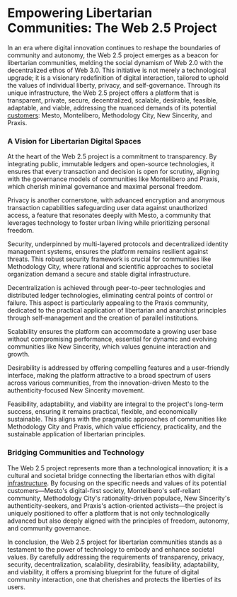 # Empowering Libertarian Communities: The Web 2.5 Project

In an era where digital innovation continues to reshape the boundaries of community and autonomy, the Web 2.5 project emerges as a beacon for libertarian communities, melding the social dynamism of Web 2.0 with the decentralized ethos of Web 3.0. This initiative is not merely a technological upgrade; it is a visionary redefinition of digital interaction, tailored to uphold the values of individual liberty, privacy, and self-governance. Through its unique infrastructure, the Web 2.5 project offers a platform that is transparent, private, secure, decentralized, scalable, desirable, feasible, adaptable, and viable, addressing the nuanced demands of its potential [customers](/customers/README.md): Mesto, Montelibero, Methodology City, New Sincerity, and Praxis.

### A Vision for Libertarian Digital Spaces

At the heart of the Web 2.5 project is a commitment to transparency. By integrating public, immutable ledgers and open-source technologies, it ensures that every transaction and decision is open for scrutiny, aligning with the governance models of communities like Montelibero and Praxis, which cherish minimal governance and maximal personal freedom.

Privacy is another cornerstone, with advanced encryption and anonymous transaction capabilities safeguarding user data against unauthorized access, a feature that resonates deeply with Mesto, a community that leverages technology to foster urban living while prioritizing personal freedom.

Security, underpinned by multi-layered protocols and decentralized identity management systems, ensures the platform remains resilient against threats. This robust security framework is crucial for communities like Methodology City, where rational and scientific approaches to societal organization demand a secure and stable digital infrastructure.

Decentralization is achieved through peer-to-peer technologies and distributed ledger technologies, eliminating central points of control or failure. This aspect is particularly appealing to the Praxis community, dedicated to the practical application of libertarian and anarchist principles through self-management and the creation of parallel institutions.

Scalability ensures the platform can accommodate a growing user base without compromising performance, essential for dynamic and evolving communities like New Sincerity, which values genuine interaction and growth.

Desirability is addressed by offering compelling features and a user-friendly interface, making the platform attractive to a broad spectrum of users across various communities, from the innovation-driven Mesto to the authenticity-focused New Sincerity movement.

Feasibility, adaptability, and viability are integral to the project's long-term success, ensuring it remains practical, flexible, and economically sustainable. This aligns with the pragmatic approaches of communities like Methodology City and Praxis, which value efficiency, practicality, and the sustainable application of libertarian principles.

### Bridging Communities and Technology

The Web 2.5 project represents more than a technological innovation; it is a cultural and societal bridge connecting the libertarian ethos with digital [infrastructure](/requirements/README.md). By focusing on the specific needs and values of its potential customers—Mesto's digital-first society, Montelibero's self-reliant community, Methodology City's rationality-driven populace, New Sincerity's authenticity-seekers, and Praxis's action-oriented activists—the project is uniquely positioned to offer a platform that is not only technologically advanced but also deeply aligned with the principles of freedom, autonomy, and community governance.

In conclusion, the Web 2.5 project for libertarian communities stands as a testament to the power of technology to embody and enhance societal values. By carefully addressing the requirements of transparency, privacy, security, decentralization, scalability, desirability, feasibility, adaptability, and viability, it offers a promising blueprint for the future of digital community interaction, one that cherishes and protects the liberties of its users.
